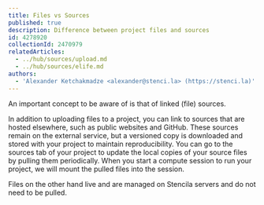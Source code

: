 ```yaml
---
title: Files vs Sources
published: true
description: Difference between project files and sources
id: 4278920
collectionId: 2470979
relatedArticles:
  - ../hub/sources/upload.md
  - ../hub/sources/elife.md
authors:
  - 'Alexander Ketchakmadze <alexander@stenci.la> (https://stenci.la)'
---
```


An important concept to be aware of is that of linked (file) sources.

In addition to uploading files to a project, you can link to sources that are hosted elsewhere, such as public websites and GitHub. These sources remain on the external service, but a versioned copy is downloaded and stored with your project to maintain reproducibility. You can go to the sources tab of your project to update the local copies of your source files by pulling them periodically. When you start a compute session to run your project, we will mount the pulled files into the session.

Files on the other hand live and are managed on Stencila servers and do not need to be pulled.
